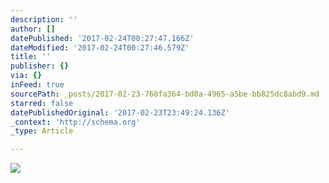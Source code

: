 ```yaml
---
description: ''
author: []
datePublished: '2017-02-24T00:27:47.166Z'
dateModified: '2017-02-24T00:27:46.579Z'
title: ''
publisher: {}
via: {}
inFeed: true
sourcePath: _posts/2017-02-23-760fa364-bd0a-4965-a5be-bb825dc8abd9.md
starred: false
datePublishedOriginal: '2017-02-23T23:49:24.136Z'
_context: 'http://schema.org'
_type: Article

---
```

![](https://the-grid-user-content.s3-us-west-2.amazonaws.com/63f18841-92a5-4c16-8394-a29882623847.jpg)